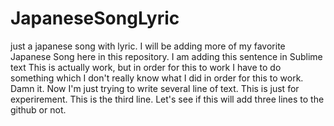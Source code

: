 # JapaneseSongLyric
just a japanese song with lyric. 
I will be adding more of my favorite Japanese Song here in this repository. 
I am adding this sentence in Sublime text
This is actually work, but in order for this to work I have to do something which I don't really know what I did in order for this to work. Damn it. 
Now I'm just trying to write several line of text.
This is just for experirement. 
This is the third line. Let's see if this will add three lines to the github or not. 